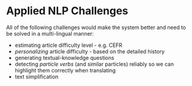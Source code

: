 # Applied NLP Challenges

All of the following challenges would make the system better and need to be solved in a multi-lingual manner: 
- estimating article difficulty level - e.g. CEFR 
- *personalizing* article difficulty - based on the detailed history
- generating textual-knowledge questions
- detecting *particle verbs* (and similar particles) reliably so we can highlight them correctly when translating
- text simplification



